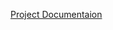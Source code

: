 [Project Documentaion](Documentaion.pdf)
<a href="Documentaion.pdf" class="image fit"><img src="images/marr_pic.jpg" alt=""></a>
